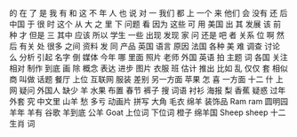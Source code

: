 的
在
了
是
我
有
和
这
不
年
人
也
说
对
一
我们
都
上
一个
来
他们
会
没有
还
后
中国
于
很
时
这个
从
大
之
里
下
问题
看
因为
这些
可
用
美国
出
其
发展
该
前
种
才
但是
三
其中
应该
所以
学生
一些
出现
发现
家
问
还是
吧
者
关系
位
啊
然后
有关
处
很多
之间
资料
发
同
产品
英国
语言
原因
法国
各种
美
难
调查
讨论
么
分析
引起
名字
倒
媒体
今年
哪
里面
照片
老师
外国
英语
拍
主题
词
各国
关注
相对
制作
到底
画
除
概念
表达
进步
图片
衣服
班
估计
推出
比如
乱
仅仅
套
相似
商
叫做
话题
餐厅
上位
互联网
服装
差别
另一方面
苹果
怎
喜
一方面
十二
什
上网
疑问
外国人
缺少
羊
水果
布置
春节
裤子
搜
词语
衬衫
海报
梨
香蕉
疑惑
过年
外套
究
中文里
山羊
愁
多亏
动画片
拼写
大角
毛衣
绵羊
装饰品
Ram
ram
圆明园
羊年
羊有
谷歌
羊到底
公羊
Goat
上位词
下位词
橙子
绵羊国
Sheep
sheep
十二生肖
词 
 
